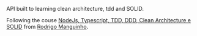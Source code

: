 API built to learning clean architecture, tdd and SOLID.

Following the couse [NodeJs, Typescript, TDD, DDD, Clean Architecture e SOLID](https://www.udemy.com/course/tdd-com-mango/) from [Rodrigo Manguinho](https://github.com/rmanguinho).